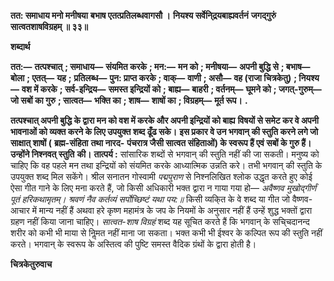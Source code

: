 **तत: समाधाय मनो मनीषया** **बभाष एतत्प्रतिलब्धवागसौ ।** **नियश्य सर्वेनि्द्रयबाह्यवर्तनं** **जगद्गुरुं सात्वतशाषविग्रहम् ॥ ३३॥** 

**शब्दार्थ** 

**तत:—** **तत्पश्चात्** **; समाधाय—** **संयमित करके** **; मन:—** **मन को** **; मनीषया—** **अपनी बुद्धि से** **; बभाष—** **बोला** **; एतत्—** **यह** **;** **प्रतिलब्ध—** **पुन: प्राप्त करके** **; वाक्—** **वाणी** **; असौ—** **वह (राजा चित्रकेतु)** **; नियश्य—** **वश में करके** **; सर्व-इन्द्रिय—** **समस्त इन्द्रियों को** **; बाह्य—** **बाहरी** **; वर्तनम्—** **घूमने को** **; जगत्-गुरुम्—** **जो सबों का गुरु** **; सात्वत—** **भक्ति का** **; शाष—** **शाषों का** **; विग्रहम्—** **मूर्त रूप।** **.** 

**तत्पश्चात् अपनी बुद्धि के द्वारा मन को वश में करके और अपनी इन्द्रियों को बाह्य** **विषयों से समेट कर वे अपनी भावनाओं को व्यक्त करने के लिए उपयुक्त शब्द ढूँढ सके।** **इस प्रकार वे उन भगवान् की स्तुति करने लगे जो साक्षात् शाषों (** **ब्रह्म-संहिता** **तथा नारद-** **पंचरात्र जैसी सात्वत संहिताओं) के स्वरूप हैं एवं सबों के गुरु हैं। उन्होंने निश्नवत् स्तुति** **की।** **तात्पर्य :** सांसारिक शब्दों से भगवान् की स्तुति नहीं की जा सकती। मनुष्य को चाहिए कि वह पहले मन तथा इन्द्रियों को संयमित करके आध्यात्मिक उन्नति करे। तभी भगवान् की स्तुति के उपयुक्त शब्द मिल सकेंगे। श्रील सनातन गोस्वामी *पद्मपुराण* से निश्नलिखित श्लोक उद्धृत करते हुए कोई ऐसा गीत गाने के लिए मना करते हैं, जो किसी अधिकारी भक्त द्वारा न गाया गया हो— *अवैष्णव मुखोद्गीर्णं पूतं हरिकथामृतम्।* *श्रवणं नैव कर्तव्यं सर्पोच्छिष्टं यथा पय:॥* किसी व्यकि्त के वे शब्द या गीत जो वैष्णव-आचार में मान्य नहीं हैं अथवा हरे कृष्ण महामंत्र के जप के नियमों के अनुसार नहीं हैं उन्हें शुद्ध भक्तों द्वारा ग्रहण नहीं किया जाना चाहिए। *सात्वत-शाष विग्रहं* शब्द यह सूचित करते हैं कि भगवान् के सचि्चदानन्द शरीर को कभी भी माया से निॢमत नहीं माना जा सकता। भक्त कभी भी ईश्वर के कल्पित रूप की स्तुति नहीं करते। भगवान् के स्वरूप के अस्तित्व की पुष्टि समस्त वैदिक ग्रंथों के द्वारा होती है।  

**चित्रकेतुरुवाच** 